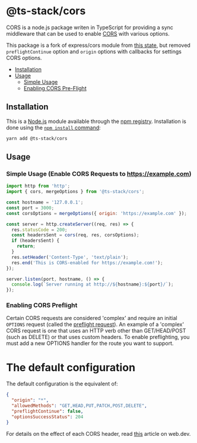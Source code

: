# @ts-stack/cors

CORS is a node.js package writen in TypeScript for providing a sync middleware that can be used to enable [CORS](http://en.wikipedia.org/wiki/Cross-origin_resource_sharing) with various options.

This package is a fork of express/cors module from [this state](https://github.com/expressjs/cors/tree/f038e772283), but removed `preflightContinue` option and `origin` options with callbacks for settings CORS options.

* [Installation](#installation)
* [Usage](#usage)
  * [Simple Usage](#simple-usage-enable-all-cors-requests)
  * [Enabling CORS Pre-Flight](#enabling-cors-pre-flight)

## Installation

This is a [Node.js](https://nodejs.org/en/) module available through the
[npm registry](https://www.npmjs.com/). Installation is done using the
[`npm install` command](https://docs.npmjs.com/getting-started/installing-npm-packages-locally):

```sh
yarn add @ts-stack/cors
```

## Usage

### Simple Usage (Enable CORS Requests to https://example.com)

```js
import http from 'http';
import { cors, mergeOptions } from '@ts-stack/cors';

const hostname = '127.0.0.1';
const port = 3000;
const corsOptions = mergeOptions({ origin: 'https://example.com' });

const server = http.createServer((req, res) => {
  res.statusCode = 200;
  const headersSent = cors(req, res, corsOptions);
  if (headersSent) {
    return;
  }
  res.setHeader('Content-Type', 'text/plain');
  res.end('This is CORS-enabled for https://example.com!');
});

server.listen(port, hostname, () => {
  console.log(`Server running at http://${hostname}:${port}/`);
});
```

### Enabling CORS Preflight

Certain CORS requests are considered 'complex' and require an initial
`OPTIONS` request (called the [preflight request][1]). An example of a
'complex' CORS request is one that uses an HTTP verb other than
GET/HEAD/POST (such as DELETE) or that uses custom headers. To enable
preflighting, you must add a new OPTIONS handler for the route you want
to support.

# The default configuration

The default configuration is the equivalent of:

```json
{
  "origin": "*",
  "allowedMethods": "GET,HEAD,PUT,PATCH,POST,DELETE",
  "preflightContinue": false,
  "optionsSuccessStatus": 204
}
```

For details on the effect of each CORS header, read [this][2] article on web.dev.


[1]: https://developer.mozilla.org/en-US/docs/Glossary/Preflight_request
[2]: https://web.dev/cross-origin-resource-sharing/
